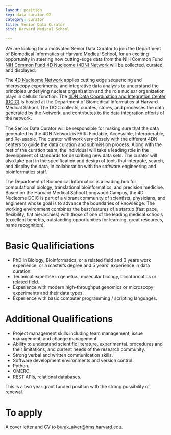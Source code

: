 ```yaml
---
layout: position
key: data-curator-02
category: curator
title: Senior Data Curator
site: Harvard Medical School 
             
---
```

We are looking for a motivated Senior Data Curator to join the Department of Biomedical Informatics at Harvard Medical School, for an exciting opportunity in steering how cutting-edge data from the NIH Common Fund [NIH Common Fund 4D Nucleome (4DN) Network](https://commonfund.nih.gov/4Dnucleome/index) will be collected, curated, and displayed.

The [4D Nucleome Network](www.4dnucleome.org)  applies cutting edge sequencing and microscopy experiments, and integrative data analysis to understand the principles underlying nuclear organization and the role nuclear organization plays in cellular function. The [4DN Data Coordination and Integration Center (DCIC)](dcic.4dnucleome.org) is hosted at the Department of Biomedical Informatics at Harvard Medical School. The DCIC collects, curates, stores, and processes the data generated by the Network, and contributes to the data integration efforts of the network.

The Senior Data Curator will be responsible for making sure that the data generated by the 4DN Network is FAIR: Findable, Accessible, Interoperable, and Re-usable. The curator will work very closely with the different 4DN centers to guide the data curation and submission process. Along with the rest of the curation team, the individual will take a leading role in the development of standards for describing new data sets. The curator will also take part in the specification and design of tools that integrate, search, and display the data, in collaboration with the software engineering and bioinformatics staff.

The Department of Biomedical Informatics is a leading hub for computational biology, translational bioinformatics, and precision medicine. Based on the Harvard Medical School Longwood Campus, the 4D Nucleome DCIC is part of a vibrant community of scientists, physicians, and engineers whose goal is to advance the boundaries of knowledge. The working environment combines the best features of a startup (fast pace, flexibility, flat hierarchies) with those of one of the leading medical schools (excellent benefits, outstanding opportunities for learning, great resources, name recognition).

# Basic Qualificiations
- PhD in Biology, Bioinformatics, or a related field and 3 years work experience, or a master’s degree and 5 years' experience in data curation.
- Technical expertise in genetics, molecular biology, bioinformatics or related field.
- Experience with modern high-throughput genomics or microscopy experiments and their data types.
- Experience with basic computer programming / scripting languages.

# Additional Qualifications
- Project management skills including team management, issue management, and change management.
- Ability to understand scientific literature, experimental. procedures and their limitations, and current needs of the research community.
- Strong verbal and written communication skills.
- Software development environments and version control.
- Python.
- OMERO.
- REST APIs, relational databases.

This is a two year grant funded position with the strong possibility of renewal.

# To apply
A cover letter and CV to [burak_alver@hms.harvard.edu](mailto:burak_alver@hms.harvard.edu).
